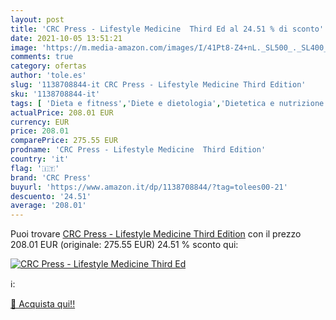 ```yaml
---
layout: post
title: 'CRC Press - Lifestyle Medicine  Third Ed al 24.51 % di sconto'
date: 2021-10-05 13:51:21
image: 'https://m.media-amazon.com/images/I/41Pt8-Z4+nL._SL500_._SL400_.jpg'
comments: true
category: ofertas
author: 'tole.es'
slug: '1138708844-it CRC Press - Lifestyle Medicine Third Edition'
sku: '1138708844-it'
tags: [ 'Dieta e fitness','Diete e dietologia','Dietetica e nutrizione','Esercizio fisico e allenamento','Famiglia, salute e benessere','Libri','Libri universitari','Libri universitari amministrazione e politica sanitaria','Libri universitari medicina e scienze sanitarie','Medicina','Medicina generale, chirurgia e infermieristica','Mente, corpo e spirito','Salute e benessere','Salute pubblica e medicina preventiva','Sanità pubblica','Scienze, tecnologia e medicina','Servizi e sistemi sanitari','Terapie e medicina alternativa','crc press', ]
actualPrice: 208.01 EUR
currency: EUR
price: 208.01
comparePrice: 275.55 EUR
prodname: 'CRC Press - Lifestyle Medicine  Third Edition'
country: 'it'
flag: '🇮🇹'
brand: 'CRC Press'
buyurl: 'https://www.amazon.it/dp/1138708844/?tag=tolees00-21'
descuento: '24.51'
average: '208.01'
---
```


Puoi trovare [CRC Press - Lifestyle Medicine  Third Edition](https://www.amazon.it/dp/1138708844/?tag=tolees00-21) con il prezzo 208.01 EUR (originale: 275.55 EUR) 24.51 % sconto qui:

[![CRC Press - Lifestyle Medicine  Third Ed](https://m.media-amazon.com/images/I/41Pt8-Z4+nL._SL500_._SL400_.jpg)](https://www.amazon.it/dp/1138708844/?tag=tolees00-21)

ℹ️:


[🛒 Acquista qui!!](https://www.amazon.it/dp/1138708844/?tag=tolees00-21)
